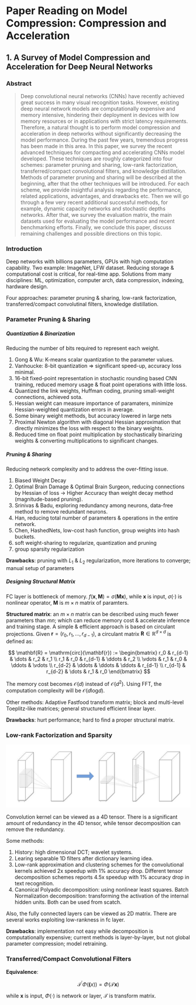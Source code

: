 # Paper Reading on Model Compression: Compression and Acceleration

## 1. A Survey of Model Compression and Acceleration for Deep Neural Networks

### Abstract

> Deep convolutional neural networks (CNNs) have recently achieved great success in many visual recognition tasks. However, existing deep neural network models are computationally expensive and memory intensive, hindering their deployment in devices with low memory resources or in applications with strict latency requirements. Therefore, a natural thought is to perform model compression and acceleration in deep networks without significantly decreasing the model performance. During the past few years, tremendous progress has been made in this area. In this paper, we survey the recent advanced techniques for compacting and accelerating CNNs model developed. These techniques are roughly categorized into four schemes: parameter pruning and sharing, low-rank factorization, transferred/compact convolutional filters, and knowledge distillation. Methods of parameter pruning and sharing will be described at the beginning, after that the other techniques will be introduced. For each scheme, we provide insightful analysis regarding the performance, related applications, advantages, and drawbacks etc. Then we will go through a few very recent additional successful methods, for example, dynamic capacity networks and stochastic depths networks. After that, we survey the evaluation matrix, the main datasets used for evaluating the model performance and recent benchmarking efforts. Finally, we conclude this paper, discuss remaining challenges and possible directions on this topic.

### Introduction
Deep networks with billions parameters, GPUs with high computation capability. Two example: ImageNet, LFW dataset. Reducing storage & computational cost is critical, for real-time app. Solutions from many disciplines: ML, optimization, computer arch, data compression, indexing, hardware design.

Four approaches: parameter pruning & sharing, low-rank factorization, transferred/compact convolutinal filters, knowledge distillation.

### Parameter Pruning & Sharing 
##### Quantization & Binarization
Reducing the number of bits required to represent each weight.
1. Gong & Wu: K-means scalar quantization to the parameter values. 
2. Vanhoucke: 8-bit quantization => significant speed-up, accuracy loss minimal. 
3. 16-bit fixed-point representation in stochastic rounding based CNN training, reduced memory usage & float point operations with little loss.
4. Quantized the link weights, Huffman coding, pruning small-weight connections, achieved sota.
5. Hessian weight can measure importance of paramaters, minimize Hessian-weighted quantization errors in average.
6. Some binary weight methods, but accuracy lowered in large nets
7. Proximal Newton algorithm with diagonal Hessian approximation that directly minimizes the loss with respect to the binary weights.
8. Reduced time on float point multiplication by stochastically binarizing weights & converting multiplications to significant changes.

##### Pruning & Sharing
Reducing network complexity and to address the over-fitting issue.
1. Biased Weight Decay
2. Optimal Brain Damage & Optimal Brain Surgeon, reducing connections by Hessian of loss -> Higher Accuracy than weight decay method \(magnitude-based pruning\).
3. Srinivas & Badu, exploring redundancy among neurons, data-free method to remove redundant neurons.
4. Han, reducing total number of parameters & operations in the entire network.
5. Chen, HashedNets, low-cost hash function, group weights into hash buckets.
6. soft weight-sharing to regularize, quantization and pruning 
7. group sparsity regularization

**Drawbacks**: pruning with $L_1$ & $L_2$ regularization, more iterations to converge; manual setup of parameters

##### Designing Structural Matrix
FC layer is bottleneck of memory.  $f(\mathbf{x}, \mathbf{M}) = \sigma(\mathbf{Mx})$, while $\mathbf{x}$ is input, $\sigma(\cdot)$ is nonlinear operator, $\mathbf{M}$ is $m \times n$ matrix of paramters.

**Structured matrix**: an $m \times n$ matrix can be described using much fewer parameters than $mn$; which can reduce memory cost & accelerate inference and training stage. A simple & efficient approach is based on circulant projections. Given $\mathbf{r} =(r_0, r_1, \dots, r_{d-1})$, a circulant matrix $\mathbf{R} \in \mathbb{R}^{d \times d}$ is defined as:

$$
\mathbf{R} = \mathrm{circ}(\mathbf{r}) := 
    \begin{bmatrix} 
        r_0 & r_{d-1} & \dots & r_2 & r_1 \\ 
        r_1 & r_0 & r_{d-1} & \ddots & r_2 \\
        \vdots & r_1 & r_0 & \ddots & \vdots \\
        r_{d-2} & \ddots & \ddots & \ddots & r_{d-1} \\
        r_{d-1} & r_{d-2} & \dots & r_1 & r_0
    \end{bmatrix}
$$

The memory cost becomes $\mathcal{O}(d)$ instead of $\mathcal{O}(d^2)$. Using FFT, the computation complexity will be $\mathcal{O}(d\mathrm{log}d)$.

Other methods: Adaptive Fastfood transform matrix; block and multi-level Toeplitz-like matrices; general structured efficient linear layer.

**Drawbacks**: hurt performance; hard to find a proper structural matrix.

### Low-rank Factorization and Sparsity


![A typical framework of the low-rank regularization method](../images/low_rank_regularization_framework.png)

Convolution kernel can be viewed as a 4D tensor. There is a significant amount of redundancy in the 4D tensor, while tensor decomposition can remove the redundancy.

Some methods:
1. History: high dimensional DCT; wavelet systems.
2. Learing separable 1D filters after dictionary learning idea.
3. Low-rank approximation and clustering schemes for the convolutional kernels achieved 2x speedup with 1\% accuracy drop. Different tensor decomposition schemes reports 4.5x speedup with 1\% accuracy drop in text recognition.
4. Canonical Polyadic decomposition: using nonlinear least squares. Batch Normalization decomposition: transforming the activation of the internal hidden units. Both can be used from scatch.

Also, the fully connected layers can be viewed as 2D matrix. There are several works exploiting low-rankness in fc layer.

**Drawbacks**: implementation not easy while decomposition is computationally expensive; current methods is layer-by-layer, but not global parameter compression; model retraining.

### Transferred/Compact Convolutional Filters

**Equivalence**: 

$$
\mathcal{T}^' \Phi(\mathbf(x)) = \Phi(\mathcal{T}\mathbf{x})
$$

while $\mathbf{x}$ is input, $\Phi(\cdot)$ is network or layer, $\mathcal{T}$ is transform matrix.






